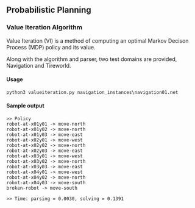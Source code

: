 ## Probabilistic Planning
### Value Iteration Algorithm

Value Iteration (VI) is a method of computing an optimal Markov Decison Process (MDP) policy and its value.

Along with the algorithm and parser, two test domains are provided, Navigation and Tireworld.

#### Usage
```
python3 valueiteration.py navigation_instances\navigation01.net
```

#### Sample output
```
>> Policy
robot-at-x01y01 -> move-north
robot-at-x01y02 -> move-north
robot-at-x01y03 -> move-east
robot-at-x02y01 -> move-west
robot-at-x02y02 -> move-north
robot-at-x02y03 -> move-east
robot-at-x03y01 -> move-west
robot-at-x03y02 -> move-north
robot-at-x03y03 -> move-east
robot-at-x04y01 -> move-west
robot-at-x04y02 -> move-north
robot-at-x04y03 -> move-south
broken-robot -> move-south

>> Time: parsing = 0.0030, solving = 0.1391
```
